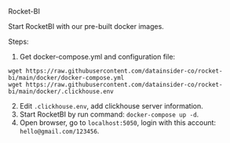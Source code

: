 Rocket-BI 

Start RocketBI with our pre-built docker images.

Steps:
1. Get docker-compose.yml and configuration file:
```
wget https://raw.githubusercontent.com/datainsider-co/rocket-bi/main/docker/docker-compose.yml
wget https://raw.githubusercontent.com/datainsider-co/rocket-bi/main/docker/.clickhouse.env
```
2. Edit `.clickhouse.env`, add clickhouse server information.
3. Start RocketBI by run command: `docker-compose up -d`.
4. Open browser, go to `localhost:5050`, login with this account: `hello@gmail.com/123456`.
